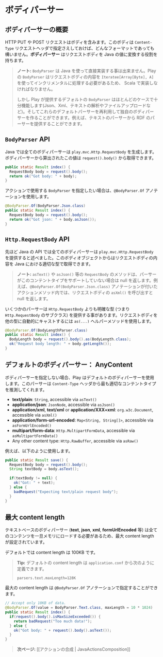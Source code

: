 <!-- translated -->
<!--
# Body parsers
-->
# ボディパーサー

<!--
## What is a body parser?
-->
## ボディパーサーの概要

<!--
An HTTP request (at least for those using the POST and PUT operations) contains a body. This body can be formatted with any format specified in the Content-Type header. A **body parser** transforms this request body into a Java value. 
-->
HTTP PUT や POST リクエストはボディを含みます。このボディは `Content-Type` リクエストヘッダで指定さえしておけば、どんなフォーマットであっても構いません。**ボディパーサー** はリクエストボディを Java の値に変換する役割を持ちます。

<!--
> **Note:** You can't write `BodyParser` implementation directly using Java. Because a Play `BodyParser` must handle the body content incrementaly using an `Iteratee[Array[Byte], A]` it must be implemented in Scala.
>
> However Play provides default `BodyParser`s that should fit most use cases (parsing Json, Xml, Text, uploading files). And you can reuse these default parsers to create your own directly in Java; for example you can provide an RDF parsers based on the Text one.
-->
> **ノート:** `BodyParser` は Java を使って直接実装する事は出来ません。Play の `BodyParser` はリクエストボディの内容を `Iteratee[Array[Byte], A]` を使ってインクリメンタルに処理する必要があるため、 Scala で実装しなければなりません。
>
> しかし Play が提供するデフォルトの `BodyParser` はほとんどのケースで十分機能します(Json、Xml、テキストの解析やファイルアップロードなど)。そしてこれらのデフォルトパーサーを再利用して独自のボディパーサーを作ることができます。例えば、テキストのパーサーから RDF のパーサーを提供することができます。

<!--
## The `BodyParser` Java API
-->
## `BodyParser` API

<!--
In the Java API, all body parsers must generate a `play.mvc.Http.RequestBody` value. This value computed by the body parser can then be retrieved via `request().body()`:
-->
Java では全てのボディパーサーは `play.mvc.Http.RequestBody` を生成します。ボディパーサーから算出されたこの値は `request().body()` から取得できます。

```java
public static Result index() {
  RequestBody body = request().body();
  return ok("Got body: " + body);
}
```

<!--
You can specify the `BodyParser` to use for a particular action using the `@BodyParser.Of` annotation:
-->
アクションで使用する `BodyParser` を指定したい場合は、`@BodyParser.Of` アノテーションを使用します。

```java
@BodyParser.Of(BodyParser.Json.class)
public static Result index() {
  RequestBody body = request().body();
  return ok("Got json: " + body.asJson());
}
```

<!--
## The `Http.RequestBody` API
-->
## `Http.RequestBody` API

<!--
As we just said all body parsers in the Java API will give you a `play.mvc.Http.RequestBody` value. From this body object you can retrieve the request body content in the most appropriate Java type.
-->
先ほど Java の API では全てのボディパーサーは `play.mvc.Http.RequestBody` を提供すると述べました。このボディオブジェクトからはリクエストボディの内容を Java における適切な型で取得できます。

<!--
> **Note:** The `RequestBody` methods like `asText()` or `asJson()` will return null if the parser used to compute this request body doesn't support this content type. For example in an action method annotated with `@BodyParser.Of(BodyParser.Json.class)`, calling `asXml()` on the generated body will retun null.
-->
> **ノート:** `asText()` や `asJson()` 等の `RequestBody` のメソッドは、パーサーがこのコンテントタイプをサポートしていない場合は null を返します。例えば、`@BodyParser.Of(BodyParser.Json.class)` アノテーションが付いたアクションメソッド内では、リクエストボディの `asXml()` を呼び出すと null を返します。

<!--
Some parsers can provide a most specific type than `Http.RequestBody` (ie. a subclass of `Http.RequestBody`). You can automatically cast the request body into another type using the `as(...)` helper method:
-->
いくつかのパーサーは `Http.RequestBody` よりも明確な型 (つまり `Http.RequestBody` のサブクラス) を提供する事があります。リクエストボディを他の型に自動的にキャストするには `as(...)` ヘルパーメソッドを使用します。

```java
@BodyParser.Of(BodyLengthParser.class)
public static Result index() {
  BodyLength body = request().body().as(BodyLength.class);
  ok("Request body length: " + body.getLength());
}
```

<!--
## Default body parser: AnyContent
-->
## デフォルトのボディパーサー： AnyContent

<!--
If you don't specify your own body parser, Play will use the default one guessing the most appropriate content type from the `Content-Type` header:
-->
ボディパーサーを指定しない場合、Play はデフォルトのボディパーサーを使用します。このパーサーは `Content-Type` ヘッダから最も適切なコンテントタイプを推測してくれます。

- **text/plain**: `String`, accessible via `asText()`
- **application/json**: `JsonNode`, accessible via `asJson()`
- **application/xml**, **text/xml** or **application/XXX+xml**: `org.w3c.Document`, accessible via `asXml()`
- **application/form-url-encoded**: `Map<String, String[]>`, accessible via `asFormUrlEncoded()`
- **multipart/form-data**: `Http.MultipartFormData`, accessible via `asMultipartFormData()`
- Any other content type: `Http.RawBuffer`, accessible via `asRaw()`

<!--
Example:
-->
例えば、以下のように使用します。

```java
public static Result save() {
  RequestBody body = request().body();
  String textBody = body.asText();
  
  if(textBody != null) {
    ok("Got: " + text);
  } else {
    badRequest("Expecting text/plain request body");
  }
}
```

<!--
## Max content length
-->
## 最大 content length

<!--
Text based body parsers (such as **text**, **json**, **xml** or **formUrlEncoded**) use a max content length because they have to load all the content into memory. 
-->
テキストベースのボディパーサー (**text**, **json**, **xml**, **formUrlEncoded** 等) は全てのコンテンツを一旦メモリにロードする必要があるため、最大 content length が設定されています。

<!--
There is a default content length (the default is 100KB). 
-->
デフォルトでは content length は 100KB です。

<!--
> **Tip:** The default content size can be defined in `application.conf`:
> 
> `parsers.text.maxLength=128K`
-->
> **Tip:** デフォルトの content length は `application.conf` から次のように定義できます。
>
> `parsers.text.maxLength=128K`


<!--
You can also specify a maximum content length via the `@BodyParser.Of` annotation:
-->
最大の content length は `@BodyParser.Of` アノテーションで指定することができます。

```java
// Accept only 10KB of data.
@BodyParser.Of(value = BodyParser.Text.class, maxLength = 10 * 1024)
public static Result index() {
  if(request().body().isMaxSizeExceeded()) {
    return badRequest("Too much data!");
  } else {
    ok("Got body: " + request().body().asText()); 
  }
}
```

<!--
> **Next:** [[Actions composition | JavaActionsComposition]]
-->
> **次ページ:** [[アクションの合成 | JavaActionsComposition]]
